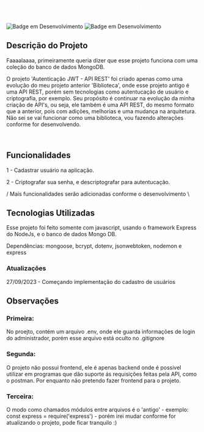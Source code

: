 <h1 align="center"> <b style="color:white"> Autenticação JWT - API REST</b> </h1>

![Badge em Desenvolvimento](https://img.shields.io/badge/license-napolifabrizio-green)
![Badge em Desenvolvimento](https://img.shields.io/badge/status-desenvolvimento-yellow)

<section>
<h2><b>Descrição do Projeto</b></h2>

Faaaalaaaa, primeiramente queria dizer que esse projeto funciona com uma coleção do banco de dados MongoDB.

<p>
O projeto 'Autenticação JWT - API REST' foi criado apenas como uma evolução do meu projeto anterior 'Biblioteca', onde esse projeto antigo é uma API REST, porém sem tecnologias como autentucação de usuário e criptografia, por exemplo. Seu propósito é continuar na evolução da minha criação de API's, ou seja, ele também é uma API REST, do mesmo formato que a anterior, pois com adições, melhorias e uma mudança na arquitetura. Não sei se vai funcionar como uma biblioteca, vou fazendo alterações conforme for desenvolvendo.
</p><br>
</section>

<section>
<h2><b>Funcionalidades</b></h2>

<p>
 1 - Cadastrar usuário na aplicação.

 2 - Criptografar sua senha, e descriptografar para autentucação.

 / Mais funcionalidades serão adicionadas conforme o desenvolvimento \
</p>
</section>

<section>
<h2><b>Tecnologias Utilizadas</b></h2>
<p>
Esse projeto foi feito somente com javascript, usando o framework Express do NodeJs, e o banco de dados Mongo DB.

Dependências: mongoose, bcrypt, dotenv, jsonwebtoken, nodemon e express

</p>
</section>

<section>
<h3>Atualizações</h3>
 27/09/2023 - Começando implementação do cadastro de usuários
</section>

<section>
<h2><b>Observações</b></h2>
<h3>
Primeira:
</h3>
No proejto, contém um arquivo .env, onde ele guarda informações de login do administrador, porém esse arquivo está oculto no .gitignore
<br>

<h3>
Segunda:
</h3>
O projeto não possui frontend, ele é apenas backend onde é possivel utilizar em programas que dão suporte ás requisições feitas pela API, como o postman. Por enquanto não pretendo fazer frontend para o projeto.

<h3>
Terceira:
</h3>
O modo como chamados módulos entre arquivos é o 'antigo' - exemplo: const express = require('express') - porém irei mudar conforme for atualizando o projeto, pode ficar tranquilo :)
</section>





